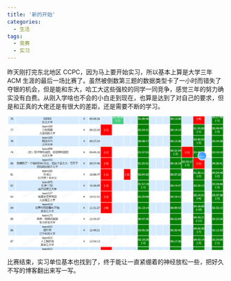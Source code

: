 ```yaml
---
title: '新的开始'
categories:
  - 生活
tags:
  - 竞赛
  - 实习
---
```


昨天刚打完东北地区 CCPC，因为马上要开始实习，所以基本上算是大学三年 ACM 生涯的最后一场比赛了。虽然被倒数第三题的数据类型卡了一小时而错失了夺银的机会，但是能和东大，哈工大这些强校的同学一同竞争，感觉三年的努力确实没有白费。从刚入学啥也不会的小白走到现在，也算是达到了对自己的要求，但是和正真的大佬还是有很大的差距，还是需要不断的学习。

![](/assets/images/rank-list.png)

比赛结束，实习单位基本也找到了，终于能让一直紧绷着的神经放松一些，把好久不写的博客翻出来写一写。
